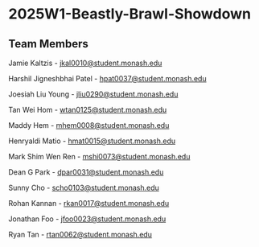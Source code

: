 # 2025W1-Beastly-Brawl-Showdown

## Team Members
Jamie Kaltzis - jkal0010@student.monash.edu

Harshil Jigneshbhai Patel - hpat0037@student.monash.edu

Joesiah Liu Young - jliu0290@student.monash.edu 

Tan Wei Hom - wtan0125@student.monash.edu

Maddy Hem - mhem0008@student.monash.edu

Henryaldi Matio - hmat0015@student.monash.edu

Mark Shim Wen Ren - mshi0073@student.monash.edu

Dean G Park - dpar0031@student.monash.edu

Sunny Cho - scho0103@student.monash.edu

Rohan Kannan - rkan0017@student.monash.edu

Jonathan Foo - jfoo0023@student.monash.edu

Ryan Tan - rtan0062@student.monash.edu